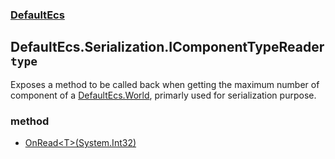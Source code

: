### [DefaultEcs](./DefaultEcs 'DefaultEcs')
## DefaultEcs.Serialization.IComponentTypeReader `type`
Exposes a method to be called back when getting the maximum number of component of a [DefaultEcs.World](./DefaultEcs-World 'DefaultEcs.World'), primarly used for serialization purpose.
### method
- [OnRead&lt;T&gt;(System.Int32)](./DefaultEcs-Serialization-IComponentTypeReader-OnRead-T-(System-Int32) 'DefaultEcs.Serialization.IComponentTypeReader.OnRead&lt;T&gt;(System.Int32)')
